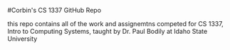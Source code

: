 #Corbin's CS 1337 GitHub Repo

this repo contains all of the work and assignemtns competed for CS 1337,
Intro to Computing Systems, taught by Dr. Paul Bodily at Idaho State University
